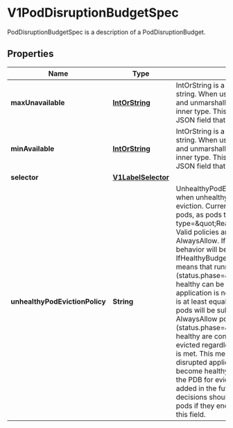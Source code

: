 

# V1PodDisruptionBudgetSpec

PodDisruptionBudgetSpec is a description of a PodDisruptionBudget.
## Properties

Name | Type | Description | Notes
------------ | ------------- | ------------- | -------------
**maxUnavailable** | [**IntOrString**](IntOrString.md) | IntOrString is a type that can hold an int32 or a string.  When used in JSON or YAML marshalling and unmarshalling, it produces or consumes the inner type.  This allows you to have, for example, a JSON field that can accept a name or number. |  [optional]
**minAvailable** | [**IntOrString**](IntOrString.md) | IntOrString is a type that can hold an int32 or a string.  When used in JSON or YAML marshalling and unmarshalling, it produces or consumes the inner type.  This allows you to have, for example, a JSON field that can accept a name or number. |  [optional]
**selector** | [**V1LabelSelector**](V1LabelSelector.md) |  |  [optional]
**unhealthyPodEvictionPolicy** | **String** | UnhealthyPodEvictionPolicy defines the criteria for when unhealthy pods should be considered for eviction. Current implementation considers healthy pods, as pods that have status.conditions item with type&#x3D;\&quot;Ready\&quot;,status&#x3D;\&quot;True\&quot;.  Valid policies are IfHealthyBudget and AlwaysAllow. If no policy is specified, the default behavior will be used, which corresponds to the IfHealthyBudget policy.  IfHealthyBudget policy means that running pods (status.phase&#x3D;\&quot;Running\&quot;), but not yet healthy can be evicted only if the guarded application is not disrupted (status.currentHealthy is at least equal to status.desiredHealthy). Healthy pods will be subject to the PDB for eviction.  AlwaysAllow policy means that all running pods (status.phase&#x3D;\&quot;Running\&quot;), but not yet healthy are considered disrupted and can be evicted regardless of whether the criteria in a PDB is met. This means perspective running pods of a disrupted application might not get a chance to become healthy. Healthy pods will be subject to the PDB for eviction.  Additional policies may be added in the future. Clients making eviction decisions should disallow eviction of unhealthy pods if they encounter an unrecognized policy in this field. |  [optional]



